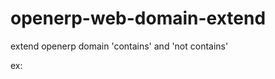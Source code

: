 openerp-web-domain-extend
=========================

extend openerp domain 'contains' and 'not contains'


ex:

<code>
<field domain="[('users','contains',uid)]" name="pricelist_id" />
</code>
